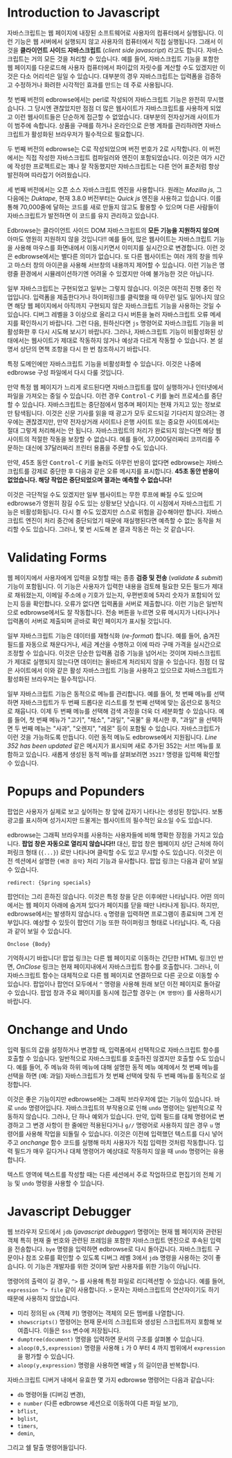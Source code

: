 # Introduction to Javascript

자바스크립트는 웹 페이지에 내장된 소프트웨어로 사용자의 컴퓨터에서 실행됩니다. 이런 기능은 웹 서버에서 실행되지 않고 사용자의 컴퓨터에서 직접 실행됩니다. 그래서 이것을 **클라이언트 사이드 자바스크립트** (*client side javascript*) 라고도 합니다. 
자바스크립트는 거의 모든 것을 처리할 수 있습니다. 예를 들어, 자바스크립트 기능을 포함한 웹 페이지를 다운로드해 사용자 컴퓨터에서 파이값의 자릿수를 계산할 수도 있겠지만 이것은 다소 어리석은 일일 수 있습니다. 
대부분의 경우 자바스크립트는 입력폼을 검증하고 수정하거나 화려한 시각적인 효과를 만드는 데 주로 사용됩니다.

첫 번째 버전의 edbrowse에서는 perl로 작성되어 자바스크립트 기능은 완전히 무시했습니다. 그 당시엔 괜찮았지만 점점 더 많은 웹사이트가 자바스크립트를 사용하게 되었고 이런 웹사이트들은 단순하게 접근할 수 없었습니다. 
대부분의 전자상거래 사이트가 이 범주에 속합니다. 상품을 구매를 하거나 온라인으로 은행 계좌를 관리하려면 자바스크립트가 활성화된 브라우저가 필수적으로 필요합니다.

두 번째 버전의 edbrowse는 C로 작성되었으며 버전 번호가 2로 시작합니다. 이 버전에서는 직접 작성한 자바스크립트 컴파일러와 엔진이 포함되었습니다. 이것은 여가 시간에 작성한 프로젝트로는 꽤나 잘 작동했지만 자바스크립트는 다른 언어 표준처럼 항상 발전하며 따라잡기 어려웠습니다.

세 번째 버전에서는 오픈 소스 자바스크립트 엔진을 사용합니다. 원래는 *Mozilla js*, 그 다음에는 *Duktape*, 현재 3.8.0 버전부터는 *Quick js* 엔진을 사용하고 있습니다. 이를 통해 70,000줄에 달하는 코드를 새로 만들지 않고도 활용할 수 있으며 
다른 사람들이 자바스크립트가 발전하면 이 코드를 유지 관리하고 있습니다.

Edbrowse는 클라이언트 사이드 DOM 자바스크립트의 **모든 기능을 지원하지 않으며** 아마도 영원히 지원하지 않을 것입니다!! 예를 들어, 많은 웹사이트는 자바스크립트 기능을 사용해 마우스를 화면내에서 이동시키면서 이미지를 실시간으로 변경합니다. 
이런 것은 edbrowse에서는 별다른 의미가 없습니다. 또 다른 웹사이트는 여러 개의 창을 띄우고 마스터 창의 아이콘을 사용해 서브창의 내용까지 제어할 수 있습니다. 이런 기능은 명령줄 환경에서 시뮬레이션하기엔 어려울 수 있겠지만 아예 불가능한 것은 아닙니다.

일부 자바스크립트는 구현되었고 일부는 그렇지 않습니다. 이것은 여전히 진행 중인 작업입니다. 입력폼을 제출한다거나 하이퍼링크를 클릭했을 때 아무런 일도 일어나지 않으면 해당 웹 페이지에서 아직까지 구현되지 않은 자바스크립트 기능을 사용하는 것일 수 있습니다. 
디버그 레벨을 3 이상으로 올리고 다시 버튼을 눌러 자바스크립트 오류 메세지를 확인하시기 바랍니다. 그런 다음, 원하신다면 `js` 명령어로 자바스크립트 기능을 비활성화한 후 다시 시도해 보시기 바랍니다. 
그러나, 자바스크립트 기능이 비활성화된 상태에서는 웹사이트가 제대로 작동하지 않거나 예상과 다르게 작동할 수 있습니다. 본 설명서 상단의 면책 조항을 다시 한 번 참조하시기 바랍니다.

특정 도메인에만 자바스크립트 기능을 비활성화할 수 있습니다. 이것은 나중에 edbrowse 구성 파일에서 다시 다룰 것입니다.

만약 특정 웹 페이지가 느리게 로드된다면 자바스크립트를 많이 실행하거나 인터넷에서 파일을 가져오는 중일 수 있습니다. 이런 경우 <kbd>Control-C</kbd> 키를 눌러 프로세스를 중단할 수 있습니다. 자바스크립트는 중단점에서 멈추며 페이지는 현재 가지고 있는 정보로만 탐색됩니다. 
이것은 신문 기사를 읽을 때 광고가 모두 로드되길 기다리지 않으려는 경우에는 괜찮겠지만, 만약 전자상거래 사이트나 은행 사이트 또는 중요한 사이트에서는 절대 그렇게 처리해서는 안 됩니다. 자바스크립트의 처리가 완료되지 않는다면 해당 웹사이트의 적절한 작동을 보장할 수 없습니다. 
예를 들어, 37,000달러짜리 코끼리를 주문하는 대신에 37달러짜리 프린터 용품을 주문할 수도 있습니다.

만약, 45초 동안 <kbd>Control-C</kbd> 키를 눌러도 아무런 반응이 없다면 edbrowse는 자바스크립트를 강제로 중단한 후 다음과 같은 오류 메시지를 표시합니다. **45초 동안 반응이 없었습니다. 해당 작업은 중단되었으며 결과는 예측할 수 없습니다!**

이것은 극단적일 수도 있겠지만 일부 웹사이트는 무한 루프에 빠질 수도 있으며 edbrowse가 영원히 잠길 수도 있는 상황보단 낫습니다. 이 시점에서 자바스크립트 기능은 비활성화됩니다. 다시 켤 수도 있겠지만 스스로 위험을 감수해야만 합니다. 
자바스크립트 엔진이 처리 중간에 중단되었기 때문에 재실행된다면 예측할 수 없는 동작을 처리할 수도 있습니다. 그러나, 몇 번 시도해 본 결과 작동은 하는 것 같습니다.



# Validating Forms

웹 페이지에서 사용자에게 입력을 요청할 때는 종종 **검증 및 전송** (*validate & submit*) 기능이 포함됩니다. 이 기능은 사용자가 입력한 내용을 검토해 필요한 모든 필드가 제대로 채워졌는지, 이메일 주소에 `@` 기호가 있는지, 우편번호에 5자리 숫자가 포함되어 있는지 
등을 확인합니다. 오류가 없다면 입력폼을 서버로 제출합니다. 이런 기능은 일반적으로 edbrowse에서도 잘 작동합니다. 전송 버튼을 누르면 오류 메시지가 나타나거나 입력폼이 서버로 제출되며 곧바로 확인 페이지가 표시될 것입니다.

일부 자바스크립트 기능은 데이터를 재형식화 (*re-format*) 합니다. 예를 들어, 숨겨진 필드를 자동으로 채운다거나, 세금 계산을 수행하고 이에 따라 구매 가격을 실시간으로 조정할 수 있습니다. 이것은 단순한 입력폼 검증 기능을 넘어서는 것이며 
자바스크립트가 제대로 실행되지 않는다면 데이터는 올바르게 처리되지 않을 수 있습니다. 점점 더 많은 사이트에서 이와 같은 활성 자바스크립트 기능을 사용하고 있으므로 자바스크립트가 활성화된 브라우저는 필수적입니다.

일부 자바스크립트 기능은 동적으로 메뉴를 관리합니다. 예를 들어, 첫 번째 메뉴를 선택하면 자바스크립트가 두 번째 드롭다운 리스트를 첫 번째 선택에 맞는 옵션으로 동적으로 채웁니다. 이제 두 번째 메뉴를 선택해 검색 과정을 더욱 더 세분화할 수 있습니다. 
예를 들어, 첫 번째 메뉴가 "고기", "채소", "과일", "곡물" 을 제시한 후, "과일" 을 선택하면 두 번째 메뉴는 "사과", "오렌지", "레몬" 등이 포함될 수 있습니다. 자바스크립트가 이런 것을 가능하도록 만듭니다. 이런 동적 메뉴도 edbrowse에서 지원됩니다. 
*Line 352 has been updated* 같은 메시지가 표시되며 새로 추가된 352는 서브 메뉴를 포함하고 있습니다. 새롭게 생성된 동적 메뉴를 살펴보려면 `352I?` 명령을 입력해 확인할 수 있습니다.


# Popups and Popunders

팝업은 사용자가 실제로 보고 싶어하는 창 앞에 갑자기 나타나는 생성된 창입니다. 보통 광고를 표시하며 성가시지만 드물게는 웹사이트의 필수적인 요소일 수도 있습니다.

edbrowse는 그래픽 브라우저를 사용하는 사용자들에 비해 명확한 장점을 가지고 있습니다. **팝업 창은 자동으로 열리지 않습니다!!** 대신, 팝업 창은 웹페이지 상단 근처에 하이퍼링크 형태 (`{...}`) 로만 나타나며 클릭할 수도 있고 무시할 수도 있습니다. 
이것은 이전 섹션에서 설명한 `{배경 음악}` 처리 기능과 유사합니다. 팝업 링크는 다음과 같이 보일 수 있습니다.

```
redirect: {Spring specials}
```

팝언더는 그리 흔하진 않습니다. 이것은 특정 창을 닫은 이후에만 나타납니다. 어떤 의미에서는 웹 페이지 아래에 숨겨져 있다가 페이지를 닫을 때만 나타나게 됩니다. 하지만, edbrowse에서는 발생하지 않습니다. `q` 명령을 입력하면 프로그램이 종료되며 그게 전부입니다. 
예상할 수 있듯이 팝언더 기능 또한 하이퍼링크 형태로 나타납니다. 즉, 다음과 같이 보일 수 있습니다.

```
Onclose {Body}
```

기억하시기 바랍니다! 팝업 링크는 다른 웹 페이지로 이동하는 간단한 HTML 링크인 반면, *OnClose* 링크는 현재 페이지내에서 자바스크립트 함수를 호출합니다. 그러나, 이 자바스크립트 함수는 대체적으로 다른 웹 페이지로 연결하므로 다른 곳으로 이동할 수 있습니다. 
팝업이나 팝언더 모두에서 `^` 명령을 사용해 원래 보던 이전 페이지로 돌아갈 수 있습니다. 팝업 창과 주요 페이지를 동시에 접근할 경우는 `{M 명령어}` 를 사용하시기 바랍니다.



# Onchange and Undo

입력 필드의 값을 설정하거나 변경할 때, 입력폼에서 선택적으로 자바스크립트 함수를 호출할 수 있습니다. 일반적으로 자바스크립트를 호출하진 않겠지만 호출할 수도 있습니다. 
예를 들어, 주 메뉴와 하위 메뉴에 대해 설명한 동적 메뉴 예제에서 첫 번째 메뉴를 선택을 하면 (예: 과일) 자바스크립트가 첫 번째 선택에 맞춰 두 번째 메뉴를 동적으로 설정합니다.

이것은 좋은 기능이지만 edbrowse에는 그래픽 브라우저에 없는 기능이 있습니다. 바로 `undo` 명령어입니다. 자바스크립트의 부작용으로 인해 `undo` 명령어는 일반적으로 작동하지 않습니다. 그러나, 단 하나 예외가 있습니다. 
만약, 입력 필드를 대체 명령어로 변경하고 그 변경 사항이 한 줄에만 적용된다거나 `g//` 명령어로 사용하지 않은 경우 `u` 명령어를 사용해 작업을 되돌릴 수 있습니다. 이것은 이전에 입력했던 텍스트를 다시 넣어주고 *onchange* 함수 코드를 실행해 마치 사용자가 
직접 입력한 것처럼 작동합니다. 입력 필드가 매우 길다거나 대체 명령어가 예상대로 작동하지 않을 때 `undo` 명령어는 유용합니다.

텍스트 영역에 텍스트를 작성할 때는 다른 세션에서 주로 작업하므로 편집기의 전체 기능 및 `undo` 명령을 사용할 수 있습니다.



# Javascript Debugger

웹 브라우저 모드에서 `jdb` (*javascript debugger*) 명령어는 현재 웹 페이지와 관련된 객체 특히 현재 줄 번호와 관련된 프레임을 포함한 자바스크립트 엔진으로 후속된 입력을 전송합니다. `bye` 명령을 입력하면 edbrowse로 다시 돌아갑니다. 
자바스크립트 구문이나 참조 오류를 확인할 수 있도록 디버그 레벨 3에서 `jdb` 명령을 사용하는 것이 좋습니다. 이 기능은 개발자를 위한 것이며 일반 사용자를 위한 기능이 아닙니다.

명령어의 출력이 길 경우, `^>` 를 사용해 특정 파일로 리디렉션할 수 있습니다. 예를 들어, `expression ^> file` 같이 사용합니다. `>` 문자는 자바스크립트의 연산자이기도 하기 때문에 사용하지 않았습니다. 

- 미리 정의된 `ok` (객체 키) 명령어는 객체의 모든 멤버를 나열합니다.
- `showscripts()` 명령어는 현재 문서의 스크립트와 생성된 스크립트까지 포함해 보여줍니다. 이들은 `$ss` 변수에 저장됩니다.
- `dumptree(document)` 명령을 입력하면 문서의 구조를 살펴볼 수 있습니다. 
- `aloop(0,5,expression)` 명령을 사용해 `i` 가 0 부터 4 까지 범위에서 `expression` 을 평가할 수 있습니다.
- `aloop(y,expression)` 명령을 사용하면 배열 `y` 의 길이만큼 반복합니다.

자바스크립트 디버거 내에서 유효한 몇 가지 edbrowse 명령어는 다음과 같습니다: 

- `db` 명령어들 (디버깅 변경),
- `e number` (다른 edbrowse 세션으로 이동하여 다른 파일 보기),
- `bflist`,
- `bglist`,
- `timers`,
- `demin`,

그리고 쉘 탈출 명령어들입니다.


